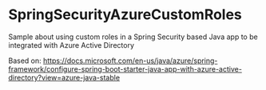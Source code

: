 # SpringSecurityAzureCustomRoles
Sample about using custom roles in a Spring Security based Java app to be integrated with Azure Active Directory

Based on:
https://docs.microsoft.com/en-us/java/azure/spring-framework/configure-spring-boot-starter-java-app-with-azure-active-directory?view=azure-java-stable

